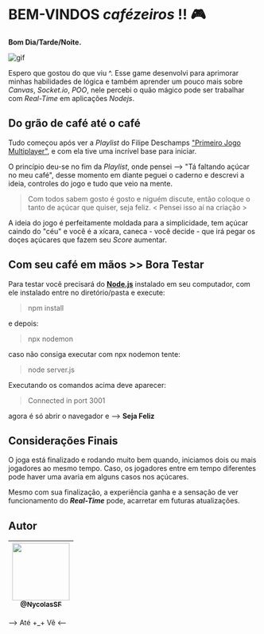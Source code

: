 # BEM-VINDOS _cafézeiros_ !! :video_game:

**Bom Dia/Tarde/Noite.**

![gif](game.gif)

Espero que gostou do que viu ^. Esse game desenvolvi para aprimorar minhas habilidades de lógica e também aprender um pouco mais sobre *Canvas*, *Socket.io*, *POO*, nele percebi o quão mágico pode ser trabalhar com *Real-Time* em aplicações *Nodejs*.

## Do grão de café até o café 

Tudo começou após ver a *Playlist* do Filipe Deschamps
["Primeiro Jogo Multiplayer"](https://www.youtube.com/watch?v=0sTfIZvjYJk&list=PLMdYygf53DP5SVQQrkKCVWDS0TwYLVitL), e com ela tive uma incrível base para iniciar.

O princípio deu-se no fim da *Playlist*, onde pensei --> "Tá faltando açúcar no meu café", desse momento em diante peguei o caderno e descrevi a ideia, controles do jogo e tudo que veio na mente. 

> Com todos sabem gosto é gosto e niguém discute, então coloque o tanto de açúcar que quiser, seja feliz. < Pensei isso aí na criação >

A ideia do jogo é perfeitamente moldada para a simplicidade, tem açúcar caindo do "céu" e você é a 
xícara, caneca - você decide - que irá pegar os doçes açúcares que fazem seu *Score* aumentar. 

## Com seu café em mãos >> Bora Testar

Para testar você precisará do [**Node.js**](https://nodejs.org/en/download/) instalado em seu computador, com ele instalado entre no diretório/pasta e execute:

> npm install

e depois:

> npx nodemon

caso não consiga executar com npx nodemon tente:

>node server.js

Executando os comandos acima deve aparecer:
> Connected in port 3001

agora é só abrir o navegador e --> **Seja Feliz**


## Considerações Finais

O joga está finalizado e rodando muito bem quando, iniciamos dois ou mais jogadores ao mesmo tempo. Caso, os jogadores entre em tempo diferentes pode haver uma avaria em alguns casos nos açúcares. 

Mesmo com sua finalização, a experiência ganha e a sensação de ver funcionamento do **_Real-Time_** pode, acarretar em futuras atualizações.

## Autor
| [<img src="https://avatars3.githubusercontent.com/u/31997816?s=460&u=107452a7dfa9ec91a46f6fe7abced2ce57c6b2ce&v=4" width=115><br><sub>@NycolasSF</sub>](https://github.com/NycolasSF) |
| :---: |
--> Até +_+ Vê <--
